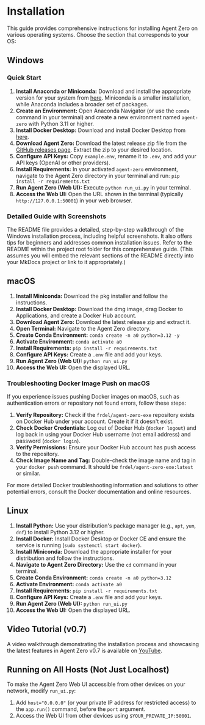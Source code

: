 # Installation

This guide provides comprehensive instructions for installing Agent Zero on various operating systems. Choose the section that corresponds to your OS:

## Windows

### Quick Start

1. **Install Anaconda or Miniconda:** Download and install the appropriate version for your system from [here](https://docs.anaconda.com/anaconda/install/).  Miniconda is a smaller installation, while Anaconda includes a broader set of packages.
2. **Create an Environment:**  Open Anaconda Navigator (or use the `conda` command in your terminal) and create a new environment named `agent-zero` with Python 3.11 or higher.
3. **Install Docker Desktop:** Download and install Docker Desktop from [here](https://www.docker.com/products/docker-desktop/).
4. **Download Agent Zero:**  Download the latest release zip file from the [GitHub releases page](https://github.com/frdel/agent-zero/releases).  Extract the zip to your desired location.
5. **Configure API Keys:** Copy `example.env`, rename it to `.env`, and add your API keys (OpenAI or other providers).
6. **Install Requirements:**  In your activated `agent-zero` environment, navigate to the Agent Zero directory in your terminal and run:  `pip install -r requirements.txt`
7. **Run Agent Zero (Web UI):**  Execute `python run_ui.py` in your terminal.
8. **Access the Web UI:**  Open the URL shown in the terminal (typically `http://127.0.0.1:50001`) in your web browser.


### Detailed Guide with Screenshots

The README file provides a detailed, step-by-step walkthrough of the Windows installation process, including helpful screenshots.  It also offers tips for beginners and addresses common installation issues.  Refer to the README within the project root folder for this comprehensive guide.  (This assumes you will embed the relevant sections of the README directly into your MkDocs project or link to it appropriately.)


## macOS

1. **Install Miniconda:** Download the pkg installer and follow the instructions.
2. **Install Docker Desktop:** Download the dmg image, drag Docker to Applications, and create a Docker Hub account.
3. **Download Agent Zero:** Download the latest release zip and extract it.
4. **Open Terminal:** Navigate to the Agent Zero directory.
5. **Create Conda Environment:** `conda create -n a0 python=3.12 -y`
6. **Activate Environment:**  `conda activate a0`
7. **Install Requirements:** `pip install -r requirements.txt`
8. **Configure API Keys:** Create a `.env` file and add your keys.
9. **Run Agent Zero (Web UI):** `python run_ui.py`
10. **Access the Web UI:** Open the displayed URL.


### Troubleshooting Docker Image Push on macOS

If you experience issues pushing Docker images on macOS, such as authentication errors or repository not found errors, follow these steps:

1. **Verify Repository:** Check if the `frdel/agent-zero-exe` repository exists on Docker Hub under your account. Create it if it doesn't exist.
2. **Check Docker Credentials:** Log out of Docker Hub (`docker logout`) and log back in using your Docker Hub username (not email address) and password (`docker login`).
3. **Verify Permissions:** Ensure your Docker Hub account has push access to the repository.
4. **Check Image Name and Tag:** Double-check the image name and tag in your `docker push` command. It should be `frdel/agent-zero-exe:latest` or similar.

For more detailed Docker troubleshooting information and solutions to other potential errors, consult the Docker documentation and online resources.



## Linux


1. **Install Python:** Use your distribution's package manager (e.g., `apt`, `yum`, `dnf`) to install Python 3.12 or higher.
2. **Install Docker:**  Install Docker Desktop or Docker CE and ensure the service is running (`sudo systemctl start docker`).
3. **Install Miniconda:**  Download the appropriate installer for your distribution and follow the instructions.
4. **Navigate to Agent Zero Directory:** Use the `cd` command in your terminal.
5. **Create Conda Environment:** `conda create -n a0 python=3.12`
6. **Activate Environment:** `conda activate a0`
7. **Install Requirements:** `pip install -r requirements.txt`
8. **Configure API Keys:** Create a `.env` file and add your keys.
9. **Run Agent Zero (Web UI):** `python run_ui.py`
10. **Access the Web UI:** Open the displayed URL.



## Video Tutorial (v0.7)

A video walkthrough demonstrating the installation process and showcasing the latest features in Agent Zero v0.7 is available on [YouTube](https://www.youtube.com/watch?v=U_Gl0NPalKA).


## Running on All Hosts (Not Just Localhost)


To make the Agent Zero Web UI accessible from other devices on your network, modify `run_ui.py`:

1. Add `host="0.0.0.0"` (or your private IP address for restricted access) to the `app.run()` command, before the `port` argument.
2. Access the Web UI from other devices using `$YOUR_PRIVATE_IP:50001`.
